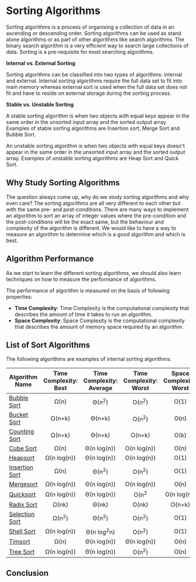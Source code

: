 # Sorting Algorithms
Sorting algorithms is a process of organising a collection of data in an ascending or descending order. Sorting algorithms can be used as stand alone algorithms or as part of other algorithms like search algorithms. The binary search algorithm is a very efficient way to search large collections of data. Sorting is a pre-requisite for most searching algorithms.

**Internal vs. External Sorting**

Sorting algorithms can be classified into two types of algorithms: internal and external. Internal sorting algorithms require the full data set to fit into main memory whereas external sort is used when the full data set does not fit and have to reside on external storage during the sorting process.

**Stable vs. Unstable Sorting**

A stable sorting algorithm is when two objects with equal keys appear in the same order in the unsorted input array and the sorted output array. Examples of stable sorting algorithms are Insertion sort, Merge Sort and Bubble Sort.

An unstable sorting algorithm is when two objects with equal keys doesn't appear in the same order in the unsorted input array and the sorted output array. Examples of unstable sorting algorithms are Heap Sort and Quick Sort.

## Why Study Sorting Algorithms
The question always come up, why do we study sorting algorithms and why even care? The sorting algorithms are all very different to each other but with the same pre- and post-conditions. There are many ways to implement an algorithm to sort an array of integer values where the pre-condition and the post-conditions will be the exact same, but the behaviour and complexity of the algorithm is different. We would like to have a way to measure an algorithm to determine which is a good algorithm and which is best.

## Algorithm Performance
As we start to learn the different sorting algorithms, we should also learn techniques on how to measure the performance of algorithms.

The performance of algorithm is measured on the basis of following properties:

* **Time Complexity**: Time Complexity is the computational complexity that describes the amount of time it takes to run an algorithm.
* **Space Complexity**: Space Complexity is the computational complexity that describes the amount of memory space required by an algorithm.

## List of Sort Algorithms
The following algorithms are examples of internal sorting algorithms:

| Algorithm Name | Time Complexity: Best | Time Complexity: Average | Time Complexity: Worst | Space Complexity: Worst |
| --- | :---: | :---: | :---: | :---: |
| [Bubble Sort](BubbleSort.md) | Ω(n) | Θ(n<sup>2</sup>) | O(n<sup>2</sup>) | O(1) |
| [Bucket Sort](BucketSort.md) | Ω(n+k) | Θ(n+k) | O(n<sup>2</sup>) |  O(n) |
| [Counting Sort](CountingSort.md) | Ω(n+k) | Θ(n+k) | O(n+k) | O(k) |
| [Cube Sort](CubeSort.md) | Ω(n) | Θ(n log(n)) | O(n log(n)) | O(n) |
| [Heapsort](Heapsort.md) | Ω(n log(n)) | Θ(n log(n)) | O(n log(n)) | O(1) |
| [Insertion Sort](InsertionSort.md) | Ω(n) | Θ(n<sup>2</sup>) | O(n<sup>2</sup>) | O(1) |
| [Mergesort](Mergesort.md) | Ω(n log(n)) | Θ(n log(n)) | O(n log(n)) | O(n) |
| [Quicksort](Quicksort.md) | Ω(n log(n)) | Θ(n log(n)) | O(n<sup>2</sup> | O(n log(n)) |
| [Radix Sort](RadixSort.md) | Ω(nk) | Θ(nk) | O(nk) | O(n+k) |
| [Selection Sort](SelectionSort.md) | Ω(n<sup>2</sup>) | Θ(n<sup>2</sup>) | O(n<sup>2</sup>) | O(1) |
| [Shell Sort](ShellSort.md) | Ω(n log(n)) | Θ(n log<sup>2</sup>n)  | O(n<sup>2</sup>) | O(1) |
| [Timsort](Timsort.md) | Ω(n) | Θ(n log(n)) | Θ(n log(n)) | O(n) |
| [Tree Sort](TreeSort.md) | Ω(n log(n))  | Θ(n log(n)) | O(n<sup>2</sup>) | O(n) |

## Conclusion
